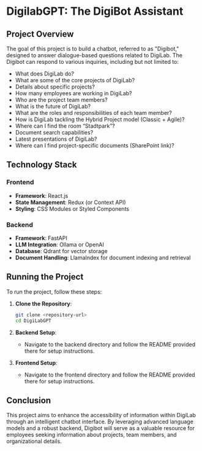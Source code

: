 # DigilabGPT: The DigiBot Assistant

## Project Overview

The goal of this project is to build a chatbot, referred to as "Digibot," designed to answer dialogue-based questions related to DigiLab. The Digibot can respond to various inquiries, including but not limited to:

- What does DigiLab do?
- What are some of the core projects of DigiLab?
- Details about specific projects?
- How many employees are working in DigiLab?
- Who are the project team members?
- What is the future of DigiLab?
- What are the roles and responsibilities of each team member?
- How is DigiLab tackling the Hybrid Project model (Classic + Agile)?
- Where can I find the room “Stadtpark”?
- Document search capabilities?
- Latest presentations of DigiLab?
- Where can I find project-specific documents (SharePoint link)?

## Technology Stack

### Frontend
- **Framework**: React.js
- **State Management**: Redux (or Context API)
- **Styling**: CSS Modules or Styled Components

### Backend
- **Framework**: FastAPI
- **LLM Integration**: Ollama or OpenAI
- **Database**: Qdrant for vector storage
- **Document Handling**: LlamaIndex for document indexing and retrieval

## Running the Project

To run the project, follow these steps:

1. **Clone the Repository**:
   ```bash
   git clone <repository-url>
   cd DigiLabGPT
   ```

2. **Backend Setup**:
   - Navigate to the backend directory and follow the README provided there for setup instructions.

3. **Frontend Setup**:
   - Navigate to the frontend directory and follow the README provided there for setup instructions.

## Conclusion

This project aims to enhance the accessibility of information within DigiLab through an intelligent chatbot interface. By leveraging advanced language models and a robust backend, Digibot will serve as a valuable resource for employees seeking information about projects, team members, and organizational details.
